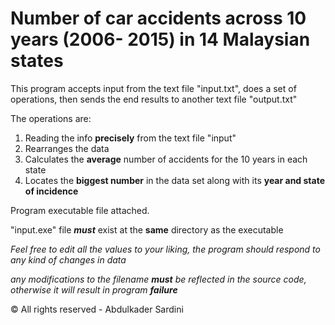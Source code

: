 # Number of car accidents across 10 years (2006- 2015) in 14 Malaysian states

This program accepts input from the text file "input.txt", does a set of operations, then sends the end results to another text file "output.txt"

The operations are:

1. Reading the info **precisely** from the text file "input"
2. Rearranges the data
3. Calculates the **average** number of accidents for the 10 years in each state
4. Locates the **biggest number** in the data set along with its **year and state of incidence**

    
Program executable file attached.

"input.exe" file ***must*** exist at the **same** directory as the executable

*Feel free to edit all the values to your liking, the program should respond to any kind of changes in data*

*any modifications to the filename **must** be reflected in the source code, otherwise it will result in program **failure***

© All rights reserved - Abdulkader Sardini
